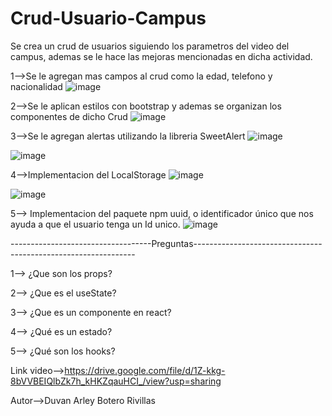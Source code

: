 # Crud-Usuario-Campus
Se crea un  crud de usuarios siguiendo los parametros del  video  del  campus, ademas se le hace las mejoras mencionadas en  dicha actividad.

1-->Se le agregan mas campos al  crud como la edad, telefono  y nacionalidad
![image](https://user-images.githubusercontent.com/96325513/166158109-d9009e99-5886-4721-8dec-2fb38715076d.png)

2-->Se le aplican estilos con bootstrap y ademas se organizan los componentes de dicho Crud
![image](https://user-images.githubusercontent.com/96325513/166158180-26a89200-5db8-4c6e-b03c-23f5a2d21e97.png)

3-->Se le agregan alertas utilizando la libreria SweetAlert
![image](https://user-images.githubusercontent.com/96325513/166158245-ed49d9e3-6f75-46e9-b6d3-73af28b79b2b.png)

![image](https://user-images.githubusercontent.com/96325513/166167922-99b70dbd-9f5e-4018-b346-fe60845734f8.png)

4-->Implementacion  del LocalStorage
![image](https://user-images.githubusercontent.com/96325513/166167378-16fe4969-9c12-49e3-9781-6ef128e716d0.png)

![image](https://user-images.githubusercontent.com/96325513/166167438-b488a40f-381c-48f2-b0be-363985791fa4.png)

5--> Implementacion del paquete npm uuid, o identificador único que nos ayuda a que el  usuario tenga un Id unico.
![image](https://user-images.githubusercontent.com/96325513/166167840-8dbbdfad-516d-4ee8-8322-a9ff23b0ba8e.png)

-----------------------------------Preguntas---------------------------------------------------------------

1--> ¿Que son los props?

2--> ¿Que es el  useState?

3--> ¿Que es un componente en react?

4--> ¿Qué es un estado?

5--> ¿Qué son los hooks?

Link video-->https://drive.google.com/file/d/1Z-kkg-8bVVBEIQlbZk7h_kHKZqauHCI_/view?usp=sharing


Autor-->Duvan Arley Botero Rivillas



